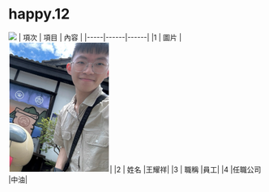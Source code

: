 # happy.12
<img src="QR.pngg" width="200" hieght="300">
| 項次 | 項目 | 內容 |
|-----|------|------|
|1 | 圖片 |<img src="2025.3.png" width="200" hieght="300">|
|2 | 姓名 |王耀祥|
|3 | 職稱 |員工|
|4 |任職公司 |中油|
